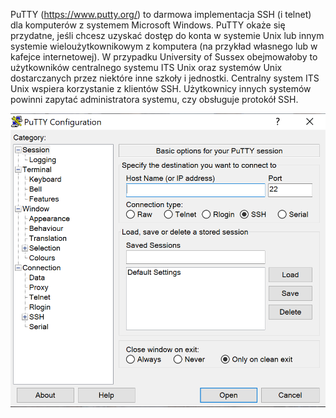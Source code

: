 PuTTY (https://www.putty.org/) to darmowa implementacja SSH (i telnet) dla komputerów z systemem Microsoft Windows. PuTTY okaże się przydatne, jeśli chcesz uzyskać dostęp do konta w systemie Unix lub innym systemie wieloużytkownikowym z komputera (na przykład własnego lub w kafejce internetowej). W przypadku University of Sussex obejmowałoby to użytkowników centralnego systemu ITS Unix oraz systemów Unix dostarczanych przez niektóre inne szkoły i jednostki. Centralny system ITS Unix wspiera korzystanie z klientów SSH. Użytkownicy innych systemów powinni zapytać administratora systemu, czy obsługuje protokół SSH.

![PackagemanagerI](/grafiki/2_3_3_putty.png)